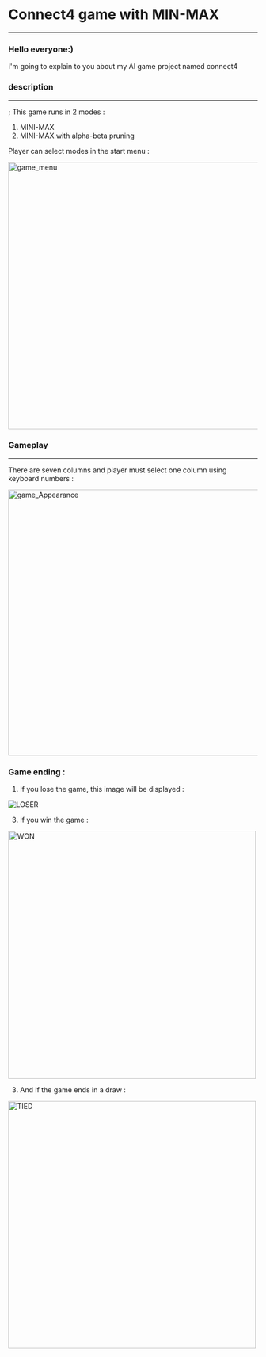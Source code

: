 # Connect4 game with MIN-MAX 
------------
### Hello everyone:)
I'm going to explain to you about my AI game project named connect4

### description 
--------- 
;
This game runs in 2 modes :
1. MINI-MAX
2. MINI-MAX with alpha-beta pruning

Player can select modes in the start menu :

<img width="539" alt="game_menu" src="https://github.com/mdanialh/connect4_AI_game/assets/93985097/f30df765-c48c-411c-862d-4f58806b2152">

### Gameplay

---------

There are seven columns and player must select one column using keyboard numbers :

<img width="537" alt="game_Appearance" src="https://github.com/mdanialh/connect4_AI_game/assets/93985097/8b726127-fc4f-495a-83f3-f4fcaa91f931">

### Game ending :
1. If you lose the game, this image will be displayed :

![LOSER](https://github.com/mdanialh/connect4_AI_game/assets/93985097/c0ece70b-9463-474c-8b36-0248d13a337a)

3. If you win the game :

<img width="500" alt="WON" src="https://github.com/mdanialh/connect4_AI_game/assets/93985097/7b88c7ee-f760-4c8a-9583-31af3b3fc3b6">

3. And if the game ends in a draw :

<img width="500" alt="TIED" src="https://github.com/mdanialh/connect4_AI_game/assets/93985097/fbbb629e-57dd-4c23-b590-e732c33ea122">


